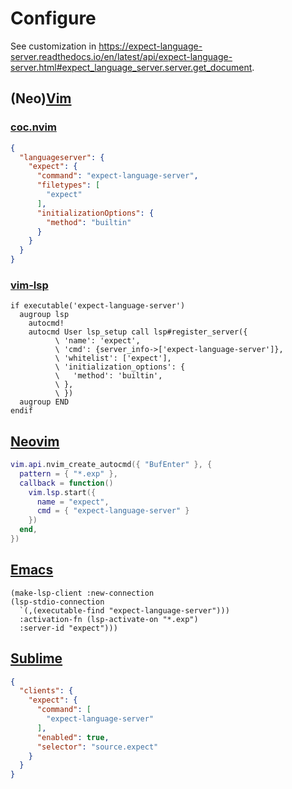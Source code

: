# Configure

See customization in
<https://expect-language-server.readthedocs.io/en/latest/api/expect-language-server.html#expect_language_server.server.get_document>.

## (Neo)[Vim](https://www.vim.org)

### [coc.nvim](https://github.com/neoclide/coc.nvim)

```json
{
  "languageserver": {
    "expect": {
      "command": "expect-language-server",
      "filetypes": [
        "expect"
      ],
      "initializationOptions": {
        "method": "builtin"
      }
    }
  }
}
```

### [vim-lsp](https://github.com/prabirexpectrestha/vim-lsp)

```vim
if executable('expect-language-server')
  augroup lsp
    autocmd!
    autocmd User lsp_setup call lsp#register_server({
          \ 'name': 'expect',
          \ 'cmd': {server_info->['expect-language-server']},
          \ 'whitelist': ['expect'],
          \ 'initialization_options': {
          \   'method': 'builtin',
          \ },
          \ })
  augroup END
endif
```

## [Neovim](https://neovim.io)

```lua
vim.api.nvim_create_autocmd({ "BufEnter" }, {
  pattern = { "*.exp" },
  callback = function()
    vim.lsp.start({
      name = "expect",
      cmd = { "expect-language-server" }
    })
  end,
})
```

## [Emacs](https://www.gnu.org/software/emacs)

```elisp
(make-lsp-client :new-connection
(lsp-stdio-connection
  `(,(executable-find "expect-language-server")))
  :activation-fn (lsp-activate-on "*.exp")
  :server-id "expect")))
```

## [Sublime](https://www.sublimetext.com)

```json
{
  "clients": {
    "expect": {
      "command": [
        "expect-language-server"
      ],
      "enabled": true,
      "selector": "source.expect"
    }
  }
}
```
